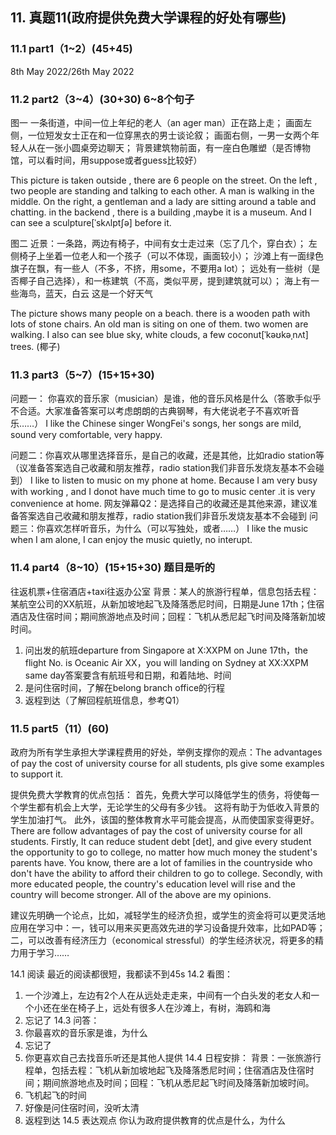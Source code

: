 ## 11.	真题11(政府提供免费大学课程的好处有哪些)
### 11.1	part1（1~2）(45+45)   
8th May 2022/26th May 2022
### 11.2	part2（3~4）(30+30) 6~8个句子
图一
一条街道，中间一位上年纪的老人（an ager man）正在路上走；
画面左侧，一位短发女士正在和一位穿黑衣的男士谈论叙；
画面右侧，一男一女两个年轻人从在一张小圆桌旁边聊天；
背景建筑物前面，有一座白色雕塑（是否博物馆，可以看时间，用suppose或者guess比较好）
 
This picture is taken outside , there are 6 people on the street.
On the left , two people are standing and talking to each other. A man is walking in the middle.
On the right, a gentleman and a lady are sitting around a table and chatting. in the backend , there is a building ,maybe it is a museum. And I can see a sculpture[ˈskʌlptʃə] before it.


图二
近景：一条路，两边有椅子，中间有女士走过来（忘了几个，穿白衣）；
左侧椅子上坐着一位老人和一个孩子（可以不体现，画面较小）；
沙滩上有一面绿色旗子在飘，有一些人（不多，不挤，用some，不要用a lot）；
远处有一些树（是否椰子自己选择），和一栋建筑（不高，类似平房，提到建筑就可以）；
海上有一些海鸟，蓝天，白云
这是一个好天气
 
The picture shows many people on a beach.  there is a wooden path with lots of stone chairs. 
An old man is siting on one of them. two women are walking. 
I also can see blue sky, white clouds, a few coconut[ˈkəʊkəˌnʌt] trees. (椰子)
### 11.3	part3（5~7）(15+15+30)
问题一：
你喜欢的音乐家（musician）是谁，他的音乐风格是什么（答歌手似乎不合适。大家准备答案可以考虑朗朗的古典钢琴，有大佬说老子不喜欢听音乐……）
I like the Chinese singer WongFei's songs, her songs are mild, sound very comfortable, very happy.

问题二：你喜欢从哪里选择音乐，是自己的收藏，还是其他，比如radio station等（议准备答案选自己收藏和朋友推荐，radio station我们非音乐发烧友基本不会碰到）
I like to listen to music on my phone at home. Because I am very busy with working , and I donot have much time to go to music center .it is very convenience at home.
	网友弹幕Q2：是选择自己的收藏还是其他来源，建议准备答案选自己收藏和朋友推荐，radio station我们非音乐发烧友基本不会碰到
问题三：你喜欢怎样听音乐，为什么（可以写独处，或者……）
I like the music when I am alone, I can enjoy the music quietly, no interupt. 
### 11.4	part4（8~10）(15+15+30) 题目是听的
往返机票+住宿酒店+taxi往返办公室
背景：某人的旅游行程单，信息包括去程：某航空公司的XX航班，从新加坡地起飞及降落悉尼时间，日期是June 17th；住宿酒店及住宿时间；期间旅游地点及时间；回程：飞机从悉尼起飞时间及降落新加坡时间。
1. 问出发的航班departure from Singapore at X:XXPM on June 17th，the flight No. is Oceanic Air XX，you will landing on Sydney at XX:XXPM same day答案要含有航班号和日期，和着陆地、时间
2. 是问住宿时间，了解在belong branch office的行程
3. 返程到达（了解回程航班信息，参考Q1）
### 11.5	part5（11）(60)
政府为所有学生承担大学课程费用的好处，举例支撑你的观点：The advantages of pay the cost of university course for all students, pls give some examples to support it.

提供免费大学教育的优点包括：
首先，免费大学可以降低学生的债务，将使每一个学生都有机会上大学，无论学生的父母有多少钱。 这将有助于为低收入背景的学生加油打气。
 此外，该国的整体教育水平可能会提高，从而使国家变得更好。
There are follow advantages of pay the cost of university course for all students.
Firstly, It can reduce student debt [det], and give every student the opportunity to go to college, no matter how much money the student's parents have. You know, there are a lot of families in the countryside who don't have the ability to afford their children to go to college.
Secondly, with more educated people, the country's education level will rise and the country will become stronger.
All of the above are my opinions.

建议先明确一个论点，比如，减轻学生的经济负担，或学生的资金将可以更灵活地应用在学习中：一，钱可以用来买更高效先进的学习设备提升效率，比如PAD等；二，可以改善有经济压力（economical stressful）的学生经济状况，将更多的精力用于学习……


14.1	阅读
最近的阅读都很短，我都读不到45s
14.2	看图：
1. 一个沙滩上，左边有2个人在从远处走走来，中间有一个白头发的老女人和一个小还在坐在椅子上，远处有很多人在沙滩上，有树，海鸥和海
2. 忘记了
14.3	问答：
1. 你最喜欢的音乐家是谁，为什么
2. 忘记了
3. 你更喜欢自己去找音乐听还是其他人提供
14.4	日程安排：
背景：一张旅游行程单，包括去程：飞机从新加坡地起飞及降落悉尼时间；住宿酒店及住宿时间；期间旅游地点及时间；回程：飞机从悉尼起飞时间及降落新加坡时间。
1. 飞机起飞的时间
2. 好像是问住宿时间，没听太清
3. 返程到达
14.5	表达观点
你认为政府提供教育的优点是什么，为什么

